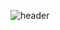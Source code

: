 ![header](https://capsule-render.vercel.app/api?type=wave&color=auto&height=300&section=header&text=gyeongmin%20kim&fontSize=90)
